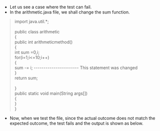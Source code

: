 
- Let us see a case where the test can fail. 
- In the arithmetic.java file, we shall change the sum function.

>import java.util.*;<br>
><br>
>public class arithmetic<br>
>{<br>
>public int arithmeticmethod()<br>
>{<br>
>int sum =0,i; <br>
>for(i=1;i<=10;i++)<br>
>{<br>
>sum -= i;   ----------------------- This statement was changed<br>
>}<br>
>return sum;<br>
><br>
>}<br>
>public static void main(String args[])<br>
>{<br>
>}<br>
>}<br>

- Now, when we test the file, since the actual outcome does not match the expected outcome, the test fails and the output is shown as below.
